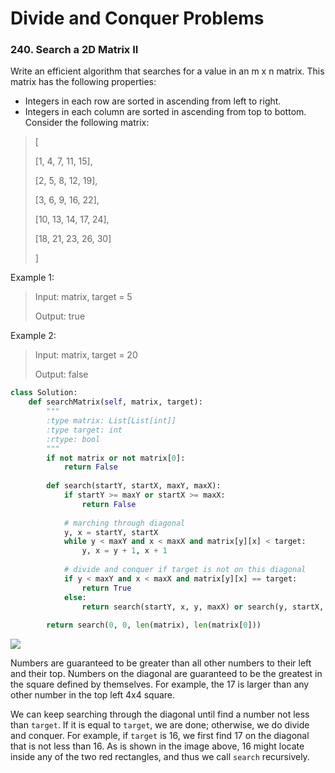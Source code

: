 # Divide and Conquer Problems

### 240. Search a 2D Matrix II

Write an efficient algorithm that searches for a value in an m x n matrix. This matrix has the following properties:

- Integers in each row are sorted in ascending from left to right.
- Integers in each column are sorted in ascending from top to bottom.
Consider the following matrix:

> [
> 
>   [1,   4,  7, 11, 15],
> 
>   [2,   5,  8, 12, 19],
> 
>   [3,   6,  9, 16, 22],
> 
>   [10, 13, 14, 17, 24],
> 
>   [18, 21, 23, 26, 30]
> 
> ]

Example 1:

> Input: matrix, target = 5
> 
> Output: true

Example 2:

> Input: matrix, target = 20
> 
> Output: false

```python
class Solution:
    def searchMatrix(self, matrix, target):
        """
        :type matrix: List[List[int]]
        :type target: int
        :rtype: bool
        """
        if not matrix or not matrix[0]:
            return False
        
        def search(startY, startX, maxY, maxX):
            if startY >= maxY or startX >= maxX:
                return False
            
            # marching through diagonal
            y, x = startY, startX
            while y < maxY and x < maxX and matrix[y][x] < target:
                y, x = y + 1, x + 1
            
            # divide and conquer if target is not on this diagonal
            if y < maxY and x < maxX and matrix[y][x] == target:
                return True
            else:
                return search(startY, x, y, maxX) or search(y, startX, maxY, x)
        
        return search(0, 0, len(matrix), len(matrix[0]))
```

![](https://s3-lc-upload.s3.amazonaws.com/users/shankark/image_1523638489.png)

Numbers are guaranteed to be greater than all other numbers to their left and their top. Numbers on the diagonal are guaranteed to be the greatest in the square defined by themselves. For example, the 17 is larger than any other number in the top left 4x4 square.

We can keep searching through the diagonal until find a number not less than `target`. If it is equal to `target`, we are done; otherwise, we do divide and conquer. For example, if `target` is 16, we first find 17 on the diagonal that is not less than 16. As is shown in the image above, 16 might locate inside any of the two red rectangles, and thus we call `search` recursively.